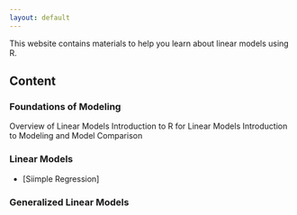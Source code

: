 ```yaml
---
layout: default
---
```


This website contains materials to help you learn about linear models using R.


## Content

### Foundations of Modeling

Overview of Linear Models
Introduction to R for Linear Models
Introduction to Modeling and Model Comparison



### Linear Models

* [Siimple Regression]

### Generalized Linear Models
